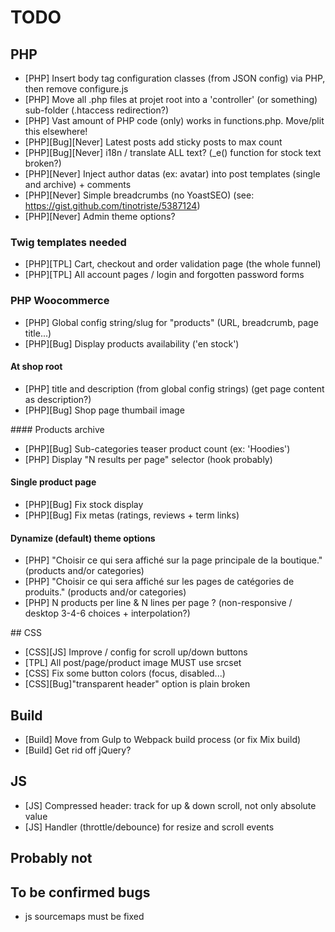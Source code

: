 # TODO

## PHP

* [PHP] Insert body tag configuration classes (from JSON config) via PHP, then remove configure.js
* [PHP] Move all .php files at projet root into a 'controller' (or something) sub-folder (.htaccess redirection?)
* [PHP] Vast amount of PHP code (only) works in functions.php. Move/plit this elsewhere!
* [PHP][Bug][Never] Latest posts add sticky posts to max count
* [PHP][Bug][Never] i18n / translate ALL text? (_e() function for stock text broken?)
* [PHP][Never] Inject author datas (ex: avatar) into post templates (single and archive) + comments
* [PHP][Never] Simple breadcrumbs (no YoastSEO) (see: https://gist.github.com/tinotriste/5387124)
* [PHP][Never] Admin theme options?

### Twig templates needed

* [PHP][TPL] Cart, checkout and order validation page (the whole funnel)
* [PHP][TPL] All account pages / login and forgotten password forms

### PHP Woocommerce

* [PHP] Global config string/slug for "products" (URL, breadcrumb, page title...)
* [PHP][Bug] Display products availability ('en stock')

#### At shop root

* [PHP] title and description (from global config strings) (get page content as description?)
* [PHP][Bug] Shop page thumbail image

#### Products archive

* [PHP][Bug] Sub-categories teaser product count (ex: 'Hoodies')
* [PHP] Display "N results per page" selector (hook probably)

#### Single product page

* [PHP][Bug] Fix stock display
* [PHP][Bug] Fix metas (ratings, reviews + term links)

#### Dynamize (default) theme options

* [PHP] "Choisir ce qui sera affiché sur la page principale de la boutique." (products and/or categories)
* [PHP] "Choisir ce qui sera affiché sur les pages de catégories de produits." (products and/or categories)
* [PHP] N products per line & N lines per page ? (non-responsive / desktop 3-4-6 choices + interpolation?)

## CSS

* [CSS][JS] Improve / config for scroll up/down buttons
* [TPL] All post/page/product image MUST use srcset
* [CSS] Fix some button colors (focus, disabled...)
* [CSS][Bug]"transparent header" option is plain broken

## Build

* [Build] Move from Gulp to Webpack build process (or fix Mix build)
* [Build] Get rid off jQuery?

## JS

* [JS] Compressed header: track for up & down scroll, not only absolute value
* [JS] Handler (throttle/debounce) for resize and scroll events

## Probably not


## To be confirmed bugs

* js sourcemaps must be fixed
